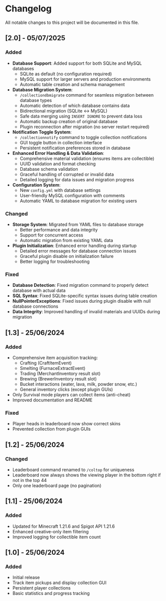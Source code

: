 # Changelog

All notable changes to this project will be documented in this file.

## [2.0] - 05/07/2025
### Added
- **Database Support**: Added support for both SQLite and MySQL databases
  - SQLite as default (no configuration required)
  - MySQL support for larger servers and production environments
  - Automatic table creation and schema management
- **Database Migration System**: 
  - `/collectiondbmigrate` command for seamless migration between database types
  - Automatic detection of which database contains data
  - Bidirectional migration (SQLite ↔ MySQL)
  - Safe data merging using `INSERT IGNORE` to prevent data loss
  - Automatic backup creation of original database
  - Plugin reconnection after migration (no server restart required)
- **Notification Toggle System**:
  - `/collectionnotify` command to toggle collection notifications
  - GUI toggle button in collection interface
  - Persistent notification preferences stored in database
- **Enhanced Error Handling & Data Validation**:
  - Comprehensive material validation (ensures items are collectible)
  - UUID validation and format checking
  - Database schema validation
  - Graceful handling of corrupted or invalid data
  - Detailed logging for data issues and migration progress
- **Configuration System**:
  - New `config.yml` with database settings
  - User-friendly MySQL configuration with comments
  - Automatic YAML to database migration for existing users

### Changed
- **Storage System**: Migrated from YAML files to database storage
  - Better performance and data integrity
  - Support for concurrent access
  - Automatic migration from existing YAML data
- **Plugin Initialization**: Enhanced error handling during startup
  - Detailed error messages for database connection issues
  - Graceful plugin disable on initialization failure
  - Better logging for troubleshooting

### Fixed
- **Database Detection**: Fixed migration command to properly detect database with actual data
- **SQL Syntax**: Fixed SQLite-specific syntax issues during table creation
- **NullPointerExceptions**: Fixed issues during plugin disable with null database connections
- **Data Integrity**: Improved handling of invalid materials and UUIDs during migration

## [1.3] - 25/06/2024
### Added
- Comprehensive item acquisition tracking:
  - Crafting (CraftItemEvent)
  - Smelting (FurnaceExtractEvent)
  - Trading (MerchantInventory result slot)
  - Brewing (BrewerInventory result slot)
  - Bucket interactions (water, lava, milk, powder snow, etc.)
  - General inventory clicks (except plugin GUIs)
- Only Survival mode players can collect items (anti-cheat)
- Improved documentation and README

### Fixed
- Player heads in leaderboard now show correct skins
- Prevented collection from plugin GUIs

## [1.2] - 25/06/2024
### Changed
- Leaderboard command renamed to `/coltop` for uniqueness
- Leaderboard now always shows the viewing player in the bottom right if not in the top 44
- Only one leaderboard page (no pagination)

## [1.1] - 25/06/2024
### Added
- Updated for Minecraft 1.21.6 and Spigot API 1.21.6
- Enhanced creative-only item filtering
- Improved logging for collectible item count

## [1.0] - 25/06/2024
### Added
- Initial release
- Track item pickups and display collection GUI
- Persistent player collections
- Basic statistics and progress tracking 